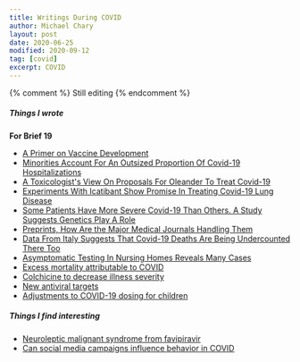 ```yaml
---
title: Writings During COVID
author: Michael Chary
layout: post
date: 2020-06-25
modified: 2020-09-12
tag: [covid] 
excerpt: COVID
---
```

{% comment %}
Still editing 
{% endcomment %}


##### Things I wrote
**For Brief 19**
* [A Primer on Vaccine Development](https://www.brief19.com/2020/09/03/brief)
* [Minorities Account For An Outsized Proportion Of Covid-19 Hospitalizations](https://brief19.com/2020/08/24/brief)
* [A Toxicologist's View On Proposals For Oleander To Treat Covid-19](https://brief19.com/2020/08/19/brief)
* [Experiments With Icatibant Show Promise In Treating Covid-19 Lung Disease](https://brief19.com/2020/08/14/brief)
* [Some Patients Have More Severe Covid-19 Than Others. A Study Suggests Genetics Play A Role](https://brief19.com/2020/07/28/brief)
* [Preprints, How Are the Major Medical Journals Handling Them](https://www.brief19.com/2020/07/22/brief)
* [Data From Italy Suggests That Covid-19 Deaths Are Being Undercounted There Too](https://www.brief19.com/2020/07/20/brief)
* [Asymptomatic Testing In Nursing Homes Reveals Many Cases](https://www.brief19.com/2020/07/16/brief)
* [Excess mortality attributable to COVID](https://www.brief19.com/2020/07/04/brief)
* [Colchicine to decrease illness severity](https://www.brief19.com/2020/06/25/brief)
* [New antiviral targets](https://www.brief19.com/2020/06/23/brief)
* [Adjustments to COVID-19 dosing for children](https://www.brief19.com/2020/06/19/brief)

##### Things I find interesting
* [Neuroleptic malignant syndrome from favipiravir](https://www.ajemjournal.com/article/S0735-6757\(20\)30526-X/fulltext)
* [Can social media campaigns influence behavior in COVID](https://jamanetwork.com/journals/jamanetworkopen/fullarticle/2767992)